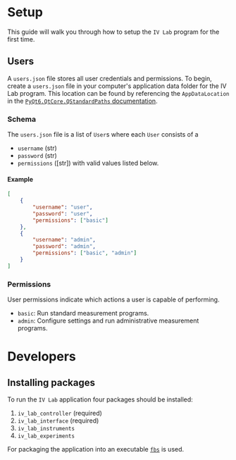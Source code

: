 # Setup

This guide will walk you through how to setup the `IV Lab` program for the first
time.

## Users
A `users.json` file stores all user credentials and permissions.
To begin, create a `users.json` file in your computer's application data folder
for the IV Lab program.
This location can be found by referencing the `AppDataLocation` in the
[`PyQt6.QtCore.QStandardPaths` documentation](https://doc.qt.io/qtforpython/PySide6/QtCore/QStandardPaths.html).

### Schema
The `users.json` file is a list of `User`s where each `User` consists of a
+ `username` (str)
+ `password` (str)
+ `permissions` ([str]) with valid values listed below.

#### Example
```json
[
    {
        "username": "user",
        "password": "user",
        "permissions": ["basic"]
    },
    {
        "username": "admin",
        "password": "admin",
        "permissions": ["basic", "admin"]
    }
]
```

### Permissions
User permissions indicate which actions a user is capable of performing.
+ `basic`: Run standard measurement programs.
+ `admin`: Configure settings and run administrative measurement programs.

# Developers
## Installing packages
To run the `IV Lab` application four packages should be installed:
1. `iv_lab_controller` (required)
2. `iv_lab_interface` (required)
3. `iv_lab_instruments`
4. `iv_lab_experiments`

For packaging the application into an executable [`fbs`](https://build-system.fman.io/) is used.